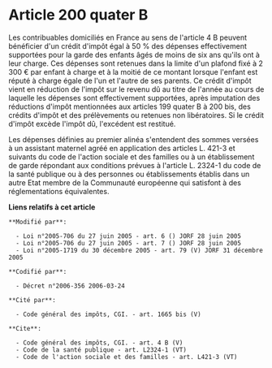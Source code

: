 # Article 200 quater B

Les contribuables domiciliés en France au sens de l'article 4 B peuvent bénéficier d'un crédit d'impôt égal à 50 % des
dépenses effectivement supportées pour la garde des enfants âgés de moins de six ans qu'ils ont à leur charge. Ces dépenses
sont retenues dans la limite d'un plafond fixé à 2 300 € par enfant à charge et à la moitié de ce montant lorsque l'enfant
est réputé à charge égale de l'un et l'autre de ses parents. Ce crédit d'impôt vient en réduction de l'impôt sur le revenu dû
au titre de l'année au cours de laquelle les dépenses sont effectivement supportées, après imputation des réductions d'impôt
mentionnées aux articles 199 quater B à 200 bis, des crédits d'impôt et des prélèvements ou retenues non libératoires. Si le
crédit d'impôt excède l'impôt dû, l'excédent est restitué. 

Les dépenses définies au premier alinéa s'entendent des sommes versées à un assistant maternel agréé en application des
articles L. 421-3 et suivants du code de l'action sociale et des familles ou à un établissement de garde répondant aux
conditions prévues à l'article L. 2324-1 du code de la santé publique ou à des personnes ou établissements établis dans un
autre Etat membre de la Communauté européenne qui satisfont à des réglementations équivalentes.

**Liens relatifs à cet article**

	**Modifié par**:

	  - Loi n°2005-706 du 27 juin 2005 - art. 6 () JORF 28 juin 2005
	  - Loi n°2005-706 du 27 juin 2005 - art. 7 () JORF 28 juin 2005
	  - Loi n°2005-1719 du 30 décembre 2005 - art. 79 (V) JORF 31 décembre 2005

	**Codifié par**:

	  - Décret n°2006-356 2006-03-24

	**Cité par**:

	  - Code général des impôts, CGI. - art. 1665 bis (V)

	**Cite**:

	  - Code général des impôts, CGI. - art. 4 B (V)
	  - Code de la santé publique - art. L2324-1 (VT)
	  - Code de l'action sociale et des familles - art. L421-3 (VT)
